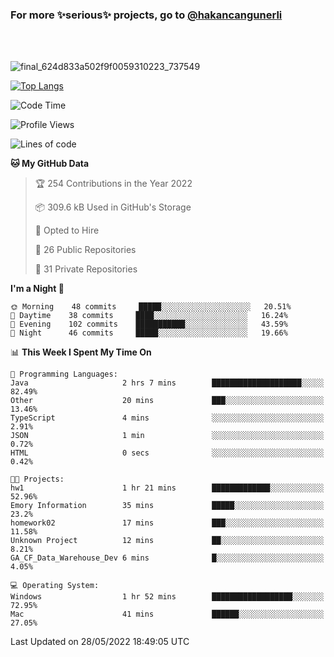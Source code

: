 ### For more ✨serious✨ projects, go to [@hakancangunerli](https://github.com/hakancangunerli)

<br>
<br>


![final_624d833a502f9f0059310223_737549](https://user-images.githubusercontent.com/33205097/161971799-9ce51eed-574a-4cab-ae73-ff67b8fa940f.gif)


[![Top Langs](https://github-readme-stats.vercel.app/api/top-langs/?username=63616e&layout=compact&hide=tex,html,shell,assembly,javascript,C&langs_count=6&exclude_repo=2015-csharp)](https://github.com/anuraghazra/github-readme-stats)


<!--START_SECTION:waka-->
![Code Time](http://img.shields.io/badge/Code%20Time-0%20secs-blue)

![Profile Views](http://img.shields.io/badge/Profile%20Views-0-blue)

![Lines of code](https://img.shields.io/badge/From%20Hello%20World%20I%27ve%20Written-190%20Thousand%20lines%20of%20code-blue)

**🐱 My GitHub Data** 

> 🏆 254 Contributions in the Year 2022
 > 
> 📦 309.6 kB Used in GitHub's Storage 
 > 
> 💼 Opted to Hire
 > 
> 📜 26 Public Repositories 
 > 
> 🔑 31 Private Repositories  
 > 
**I'm a Night 🦉** 

```text
🌞 Morning    48 commits     █████░░░░░░░░░░░░░░░░░░░░   20.51% 
🌆 Daytime    38 commits     ████░░░░░░░░░░░░░░░░░░░░░   16.24% 
🌃 Evening    102 commits    ███████████░░░░░░░░░░░░░░   43.59% 
🌙 Night      46 commits     █████░░░░░░░░░░░░░░░░░░░░   19.66%

```


📊 **This Week I Spent My Time On** 

```text
💬 Programming Languages: 
Java                     2 hrs 7 mins        ████████████████████░░░░░   82.49% 
Other                    20 mins             ███░░░░░░░░░░░░░░░░░░░░░░   13.46% 
TypeScript               4 mins              ░░░░░░░░░░░░░░░░░░░░░░░░░   2.91% 
JSON                     1 min               ░░░░░░░░░░░░░░░░░░░░░░░░░   0.72% 
HTML                     0 secs              ░░░░░░░░░░░░░░░░░░░░░░░░░   0.42%

🐱‍💻 Projects: 
hw1                      1 hr 21 mins        █████████████░░░░░░░░░░░░   52.96% 
Emory Information        35 mins             █████░░░░░░░░░░░░░░░░░░░░   23.2% 
homework02               17 mins             ███░░░░░░░░░░░░░░░░░░░░░░   11.58% 
Unknown Project          12 mins             ██░░░░░░░░░░░░░░░░░░░░░░░   8.21% 
GA_CF_Data_Warehouse_Dev 6 mins              █░░░░░░░░░░░░░░░░░░░░░░░░   4.05%

💻 Operating System: 
Windows                  1 hr 52 mins        ██████████████████░░░░░░░   72.95% 
Mac                      41 mins             ██████░░░░░░░░░░░░░░░░░░░   27.05%

```


 Last Updated on 28/05/2022 18:49:05 UTC
<!--END_SECTION:waka-->


